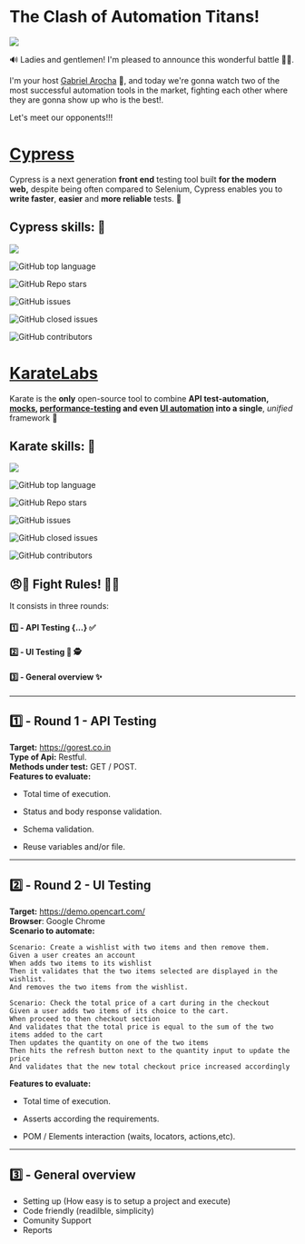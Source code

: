 
# The Clash of Automation Titans! 

![](https://media.giphy.com/media/jlqNypsVwYUsYIGIc0/giphy.gif)

  

🔊 Ladies and gentlemen! I'm pleased to announce this wonderful battle 🤼‍♂️.

  

I'm your host [Gabriel Arocha](https://www.buymeacoffee.com/mrgabo) 🤪, and today we're gonna watch two of the most successful automation tools in the market, fighting each other where they are gonna show up who is the best!.

  

Let's meet our opponents!!!

  

# [Cypress](https://www.cypress.io/)

Cypress is a next generation **front end** testing tool built **for the modern web,** despite being often compared to Selenium, Cypress enables you to **write faster**, **easier** and **more reliable** tests. 🤩

  

## Cypress skills: 👊

![](https://media.giphy.com/media/l4Jz67s9xYmC79TC8/giphy.gif)

  

![GitHub top language](https://img.shields.io/github/languages/top/cypress-io/cypress?style=for-the-badge)

![GitHub Repo stars](https://img.shields.io/github/stars/cypress-io/cypress?style=for-the-badge)

![GitHub issues](https://img.shields.io/github/issues-raw/cypress-io/cypress?style=for-the-badge)

![GitHub closed issues](https://img.shields.io/github/issues-closed/cypress-io/cypress?style=for-the-badge)

![GitHub contributors](https://img.shields.io/github/contributors/cypress-io/cypress?style=for-the-badge)  
  
    
  
# [KarateLabs](https://github.com/karatelabs/karate)

Karate is the **only** open-source tool to combine **API test-automation, [mocks](https://github.com/karatelabs/karate/blob/master/karate-netty), [performance-testing](https://github.com/karatelabs/karate/blob/master/karate-gatling) and even [UI automation](https://github.com/karatelabs/karate/blob/master/karate-core) into a single**, _unified_ framework 🤯

  

## Karate skills: 👊

![](https://media.giphy.com/media/YMkht8VN9qi6eWjQC0/giphy.gif)

  

![GitHub top language](https://img.shields.io/github/languages/top/karatelabs/karate?style=for-the-badge)

![GitHub Repo stars](https://img.shields.io/github/stars/karatelabs/karate?style=for-the-badge)

![GitHub issues](https://img.shields.io/github/issues-raw/karatelabs/karate?style=for-the-badge)

![GitHub closed issues](https://img.shields.io/github/issues-closed/karatelabs/karate?style=for-the-badge)

![GitHub contributors](https://img.shields.io/github/contributors/karatelabs/karate?style=for-the-badge)

## 😠🤜 Fight Rules! 🤛😠

It consists in three rounds:

#### 1️⃣ - API Testing {...} ✅

#### 2️⃣ - UI Testing 🔎 🕵

#### 3️⃣ - General overview ✨

---
  
## 1️⃣  - Round 1 - API Testing

 **Target:** https://gorest.co.in  
 **Type of Api:** Restful.  
 **Methods under test:** GET / POST.  
 **Features to evaluate:** 

- Total time of execution.

- Status and body response validation.

- Schema validation.

- Reuse variables and/or file.

---
  
## 2️⃣  - Round 2 - UI Testing 

**Target:** https://demo.opencart.com/  
**Browser**: Google Chrome  
**Scenario to automate:**
					
	Scenario: Create a wishlist with two items and then remove them.	
	Given a user creates an account
	When adds two items to its wishlist
	Then it validates that the two items selected are displayed in the wishlist.
	And removes the two items from the wishlist.
					
	Scenario: Check the total price of a cart during in the checkout
	Given a user adds two items of its choice to the cart.
	When proceed to then checkout section
	And validates that the total price is equal to the sum of the two items added to the cart
	Then updates the quantity on one of the two items
	Then hits the refresh button next to the quantity input to update the price
	And validates that the new total checkout price increased accordingly

**Features to evaluate:**
- Total time of execution.

- Asserts according the requirements.

- POM  / Elements interaction (waits, locators, actions,etc).
  
---
  
## 3️⃣ - General overview
 - Setting up (How easy is to setup a project and execute) 
 - Code friendly (readilble, simplicity)
 - Comunity Support
 - Reports